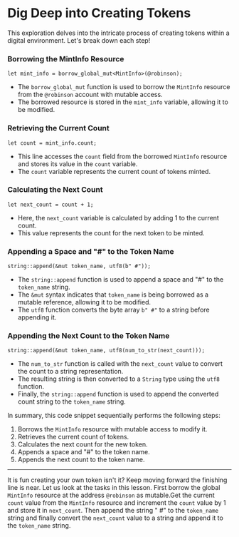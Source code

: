 # Dig Deep into Creating Tokens

This exploration delves into the intricate process of creating tokens within a digital environment. Let's break down each step!

### Borrowing the MintInfo Resource

```move
let mint_info = borrow_global_mut<MintInfo>(@robinson);
```
-   The `borrow_global_mut` function is used to borrow the `MintInfo` resource from the `@robinson` account with mutable access.
-   The borrowed resource is stored in the `mint_info` variable, allowing it to be modified.

### Retrieving the Current Count

```move
let count = mint_info.count;
```
-   This line accesses the `count` field from the borrowed `MintInfo` resource and stores its value in the `count` variable.
-   The `count` variable represents the current count of tokens minted.

### Calculating the Next Count
```move
let next_count = count + 1;
```
-   Here, the `next_count` variable is calculated by adding 1 to the current count.
-   This value represents the count for the next token to be minted.

### Appending a Space and "#" to the Token Name
```move
string::append(&mut token_name, utf8(b" #"));
```
-   The `string::append` function is used to append a space and "#" to the `token_name` string.
-   The `&mut` syntax indicates that `token_name` is being borrowed as a mutable reference, allowing it to be modified.
-   The `utf8` function converts the byte array `b" #"` to a string before appending it.

### Appending the Next Count to the Token Name
```move
string::append(&mut token_name, utf8(num_to_str(next_count)));
```
-   The `num_to_str` function is called with the `next_count` value to convert the count to a string representation.
-   The resulting string is then converted to a `String` type using the `utf8` function.
-   Finally, the `string::append` function is used to append the converted count string to the `token_name` string.

In summary, this code snippet sequentially performs the following steps:
1.  Borrows the `MintInfo` resource with mutable access to modify it.
2.  Retrieves the current count of tokens.
3.  Calculates the next count for the new token.
4.  Appends a space and "#" to the token name.
5.  Appends the next count to the token name.

---
It is fun creating your own token isn't it? Keep moving forward the finishing line is near. Let us look at the tasks in this lesson. First borrow the global `MintInfo` resource at the address `@robinson` as mutable.Get the current `count` value from the `MintInfo` resource and increment the `count` value by 1 and store it in `next_count`. Then append the string " #" to the `token_name` string and finally convert the `next_count` value to a string and append it to the `token_name` string. 